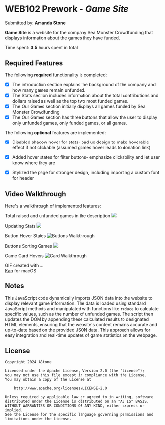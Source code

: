 # WEB102 Prework - *Game Site*

Submitted by: **Amanda Stone**

**Game Site** is a website for the company Sea Monster Crowdfunding that displays information about the games they have funded.

Time spent: **3.5** hours spent in total

## Required Features

The following **required** functionality is completed:

* [x] The introduction section explains the background of the company and how many games remain unfunded.
* [x] The Stats section includes information about the total contributions and dollars raised as well as the top two most funded games.
* [x] The Our Games section initially displays all games funded by Sea Monster Crowdfunding
* [x] The Our Games section has three buttons that allow the user to display only unfunded games, only funded games, or all games.

The following **optional** features are implemented:

* [x] Disabled shadow hover for stats- bad ux design to make hoverable effect if not clickable (assumed games hover leads to donation link)
* [x] Added hover states for filter buttons- emphasize clickability and let user know where they are
* [x] Stylized the page for stronger design, including importing a custom font for header


## Video Walkthrough

Here's a walkthrough of implemented features:

Total raised and unfunded games in the description
<img src='https://i.imgur.com/jID3vel.gif'>

Updating Stats
<img src='https://i.imgur.com/eVO4SWF.gif'>

Button Hover States
<img src='https://i.imgur.com/T9YDKjv.gif' title='Buttons Walkthrough' width='' alt='Buttons Walkthrough' />

Buttons Sorting Games
<img src='https://i.imgur.com/UZkLhzZ.gif'>

Game Card Hovers
<img src='https://i.imgur.com/6XxvtGa.gif' title='Card Walkthrough' width='' alt='Card Walkthrough' />


<!-- Replace this with whatever GIF tool you used! -->
GIF created with ...  
[Kap](https://getkap.co/) for macOS

## Notes

This JavaScript code dynamically imports JSON data into the website to display relevant game information. The data is loaded using standard JavaScript methods and manipulated with functions like `reduce` to calculate specific values, such as the number of unfunded games. The script then updates the DOM by appending these calculated results to designated HTML elements, ensuring that the website's content remains accurate and up-to-date based on the provided JSON data. This approach allows for easy integration and real-time updates of game statistics on the webpage.

## License

    Copyright 2024 AStone

    Licensed under the Apache License, Version 2.0 (the "License");
    you may not use this file except in compliance with the License.
    You may obtain a copy of the License at

        http://www.apache.org/licenses/LICENSE-2.0

    Unless required by applicable law or agreed to in writing, software
    distributed under the License is distributed on an "AS IS" BASIS,
    WITHOUT WARRANTIES OR CONDITIONS OF ANY KIND, either express or implied.
    See the License for the specific language governing permissions and
    limitations under the License.
